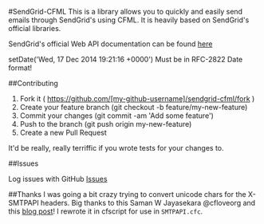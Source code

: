 #SendGrid-CFML
This is a library allows you to quickly and easily send emails
through SendGrid's using CFML. It is heavily based on SendGrid's official libraries.

SendGrid's official Web API documentation can be found [here](https://sendgrid.com/docs/API_Reference/Web_API/mail.html)


setDate('Wed, 17 Dec 2014 19:21:16 +0000')
Must be in RFC-2822 Date format!

##Contributing

1. Fork it ( https://github.com/[my-github-username]/sendgrid-cfml/fork )
2. Create your feature branch (git checkout -b feature/my-new-feature)
3. Commit your changes (git commit -am 'Add some feature')
4. Push to the branch (git push origin my-new-feature)
5. Create a new Pull Request

It'd be really, really terriffic if you wrote tests for your changes to.

##Issues

Log issues with GitHub [Issues](https://github.com/dankraus/sendgrid-cfml/issues)

##Thanks
I was going a bit crazy trying to convert unicode chars for the X-SMTPAPI headers.
Big thanks to this Saman W Jayasekara @cfloveorg and this [blog post](http://cflove.org/2009/12/format-unicode-string-for-indesign-a-coldfusion-udf.cfm)! I rewrote it in cfscript for use in `SMTPAPI.cfc`.